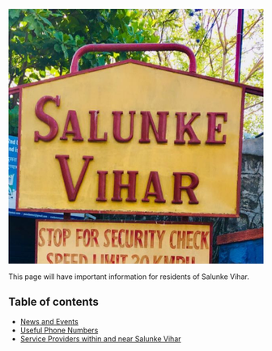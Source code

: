 ![Salunke Vihar Image](salunke_vihar.jpg)

This page will have important information  for residents of Salunke Vihar.

## Table of contents

- [News and Events](#news.md)
- [Useful Phone Numbers](#phone_numbers.md)
- [Service Providers within and near Salunke Vihar](#services.md)

